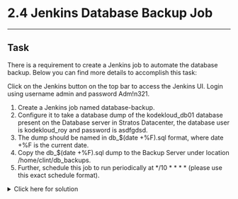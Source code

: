 # 2.4 Jenkins Database Backup Job
---
## Task
There is a requirement to create a Jenkins job to automate the database backup. Below you can find more details to accomplish this task:

Click on the Jenkins button on the top bar to access the Jenkins UI. Login using username admin and password Adm!n321.

1. Create a Jenkins job named database-backup.
2. Configure it to take a database dump of the kodekloud_db01 database present on the Database server in Stratos Datacenter, the database user is kodekloud_roy and password is asdfgdsd.
3. The dump should be named in db_$(date +%F).sql format, where date +%F is the current date.
4. Copy the db_$(date +%F).sql dump to the Backup Server under location /home/clint/db_backups.
5. Further, schedule this job to run periodically at */10 * * * * (please use this exact schedule format).

<details>
  <summary>Click here for solution</summary>

  ## Solution
  1. Manage Jenkins > Plugins > Install Publish over SSH & Credentials binding plugins
  2. Manage Jenkins > Credentials > System > Global credentials (unrestricted)
  3. Add credentials for Backup server, Database and Database server
  ```
  Kind: Username with password
  Username: clint
  Password: <look up password in resources>
  ID: backup-clint
  ```
  ```
  Kind: Username with password
  Username: kodekloud_roy
  Password: asdfgdsd
  ID: db-roy
  ```
  ```
  Kind: Username with password
  Username: peter
  Password: <look up password in resources>
  ID: db-peter
  ```
  4. Manage Jenkins > System > Configure backup server for Publish over SSH
  5. From Dashboard, make database-backup job as a freestyle project
  6. In the job's config, Build triggers > build periodically > */10 * * * *
  7. Environment > Use secret texts or files: bind credentials to environment
  8. Add build step: dump database (Execute shell)
  ```bash
  # filename with current date
  FILENAME=db_$(date +%F).sql
  
  # run mysqldump on remote DB server over SSH, pipe output into workspace file
  sshpass -p "$DB_SSH_PASS" ssh -o StrictHostKeyChecking=no \
    "$DB_SSH_USER"@database.stratos.xfusioncorp.com \
    "mysqldump -u $DB_USER -p\"$DB_PASS\" kodekloud_db01" \
    > "$WORKSPACE/$FILENAME"
  ```
  9. Add post-build action: transfer dump to backup server (send build artifacts over ssh)
  ```
  Source files: db_*.sql
  Remote directory: /home/clint/db_backups
  ```
  10. Save and build it once to see if everything works
</details>
